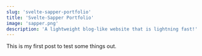 ```yaml
---
slug: 'svelte-sapper-portfolio'
title: 'Svelte-Sapper Portfolio'
image: 'sapper.png'
description: 'A lightweight blog-like website that is lightning fast!'
---
```


This is my first post to test some things out.

